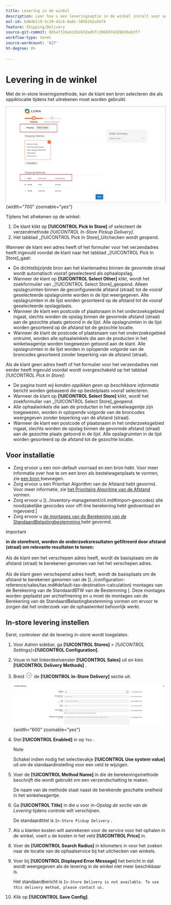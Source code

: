```yaml
---
title: Levering in de winkel
description: Leer hoe u een leveringsoptie in de winkel instelt voor uw winkel.
exl-id: bd64b110-5c39-41c6-8a0c-38561b2a5bf4
feature: Shipping/Delivery
source-git-commit: 8b5af316ab1d2e632ed5fc2066974326830ab3f7
workflow-type: tm+mt
source-wordcount: '627'
ht-degree: 0%

---
```


# Levering in de winkel

Met de in-store leveringsmethode, kan de klant een bron selecteren die als oppiklocatie tijdens het uitrekenen moet worden gebruikt.

![ In-store Methode van de Levering bij Controle ](./assets/luma-in-store-example.png){width="700" zoomable="yes"}

Tijdens het afrekenen op de winkel:

1. De klant klikt op **[!UICONTROL Pick In Store]** of selecteert de verzendmethode _[!UICONTROL In-Store Pickup Delivery]_.
1. Het tabblad _[!UICONTROL Pick In Store]_Uitchecken wordt geopend.

Wanneer de klant een adres heeft of het formulier voor het verzendadres heeft ingevuld voordat de klant naar het tabblad _[!UICONTROL Pick In Store]_gaat:

- De dichtstbijzijnde bron aan het klantenadres binnen de gevormde straal wordt automatisch vooraf geselecteerd als ophaalopslag.
- Wanneer de klant op **[!UICONTROL Select Other]** klikt, wordt het zoekformulier van _[!UICONTROL Select Store]_geopend. Alleen opslagruimten binnen de geconfigureerde afstand (straal) tot de vooraf geselecteerde opslagruimte worden in de lijst weergegeven. Alle opslagruimten in de lijst worden gesorteerd op de afstand tot de vooraf geselecteerde opslagplaats.
- Wanneer de klant een postcode of plaatsnaam in het onderzoeksgebied ingaat, slechts worden de opslag binnen de gevormde afstand (straal) aan de gezochte plaats getoond in de lijst. Alle opslagruimten in de lijst worden gesorteerd op de afstand tot de gezochte locatie.
- Wanneer de klant de postcode of plaatsnaam van het onderzoeksgebied ontruimt, worden alle ophaalwinkels die aan de producten in het winkelwagentje worden toegewezen getoond aan de klant. Alle opslagruimten in de lijst worden in oplopende volgorde van de broncodes gesorteerd zonder beperking van de afstand (straal).

Als de klant geen adres heeft of het formulier voor het verzendadres niet eerder heeft ingevuld voordat wordt overgeschakeld op het tabblad _[!UICONTROL Pick In Store]_:

- De pagina toont _wij konden oppikken geen op beschikbare informatie_ bericht worden gebaseerd die op bestelplaats vooraf selecteren.
- Wanneer de klant op **[!UICONTROL Select Store]** klikt, wordt het zoekformulier van _[!UICONTROL Select Store]_geopend.
- Alle ophaalwinkels die aan de producten in het winkelwagentje zijn toegewezen, worden in oplopende volgorde van de broncodes weergegeven zonder beperking van de afstand (straal).
- Wanneer de klant een postcode of plaatsnaam in het onderzoeksgebied ingaat, slechts worden de opslag binnen de gevormde afstand (straal) aan de gezochte plaats getoond in de lijst. Alle opslagruimten in de lijst worden gesorteerd op de afstand tot de gezochte locatie.

## Voor installatie

- Zorg ervoor u een non-default voorraad en een bron hebt. Voor meer informatie over hoe te om een bron als bestelwagenplaats te vormen, zie [ een bron ](../inventory-management/sources-add.md) toevoegen.
- Zorg ervoor u een Prioritair Algorithm van de Afstand hebt gevormd. Voor meer informatie, zie [ het Prioritaire Algoritme van de Afstand ](../inventory-management/distance-priority-algorithm.md) vormen.
- Zorg ervoor u ](../inventory-management/cli.md#import-geocodes) alle noodzakelijke geocodes voor off-line berekening hebt gedownload en ingevoerd.[
- Zorg ervoor u [ de montages van de Berekening van de StandaardBelastingbestemming ](../configuration-reference/sales/tax.md#default-tax-destination-calculation) hebt gevormd.

>[!IMPORTANT]
>
>**in de storefront, worden de onderzoeksresultaten gefiltreerd door afstand (straal) om relevante resultaten te tonen:**<br><br>
>Als de klant een het verschepen adres heeft, wordt de basisplaats om de afstand (straal) te berekenen genomen van het het verschepen adres.<br><br>
>Als de klant geen verschepend adres heeft, wordt de basisplaats om de afstand te berekenen genomen van de ](../configuration-reference/sales/tax.md#default-tax-destination-calculation) montages van de Berekening van de StandaardBTW van de Bestemming [. Deze montages worden geplaatst per archiefmening en u moet de montages van de Berekening van de StandaardBelastingbestemming vormen om ervoor te zorgen dat het onderzoek van de ophaalwinkel behoorlijk werkt.

## In-store levering instellen

Eerst, controleer dat de levering in-store wordt toegelaten.

1. Voor _Admin_ sidebar, ga **[!UICONTROL Stores]** > _[!UICONTROL Settings]_>**[!UICONTROL Configuration]**.

1. Vouw in het linkerdeelvenster **[!UICONTROL Sales]** uit en kies **[!UICONTROL Delivery Methods]** .

1. Breid ![ selecteur van de Uitbreiding ](../assets/icon-display-expand.png) de **[!UICONTROL In-Store Delivery]** sectie uit.

   ![ In-store Levering ](../configuration-reference/sales/assets/delivery-methods-in-store-delivery.png){width="600" zoomable="yes"}

1. Stel **[!UICONTROL Enabled]** in op `Yes` .

   >[!NOTE]
   >
   >Schakel indien nodig het selectievakje **[!UICONTROL Use system value]** uit om de standaardinstelling voor een veld te wijzigen.

1. Voer de **[!UICONTROL Method Name]** in die de berekeningsmethode beschrijft die wordt gebruikt om een verzendschatting te maken.

   De naam van de methode staat naast de berekende geschatte snelheid in het winkelwagentje.

1. Ga **[!UICONTROL Title]** in die u voor _in-Opslag de sectie van de Levering_ tijdens controle wilt verschijnen.

   De standaardtitel is `In-Store Pickup Delivery` .

1. Als u klanten kosten wilt aanrekenen voor de service voor het ophalen in de winkel, voert u de kosten in het veld **[!UICONTROL Price]** in.

1. Voer de **[!UICONTROL Search Radius]** in kilometers in voor het zoeken naar de locatie van de ophaalservice bij het uitchecken van winkels.

1. Voer bij **[!UICONTROL Displayed Error Message]** het bericht in dat wordt weergegeven als de levering in de winkel niet meer beschikbaar is.

   Het standaardbericht is `In-Store Delivery is not available. To use this delivery method, please contact us.`

1. Klik op **[!UICONTROL Save Config]**.
